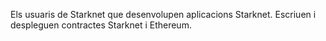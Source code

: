 Els usuaris de Starknet que desenvolupen aplicacions Starknet. Escriuen i despleguen contractes Starknet i Ethereum.
